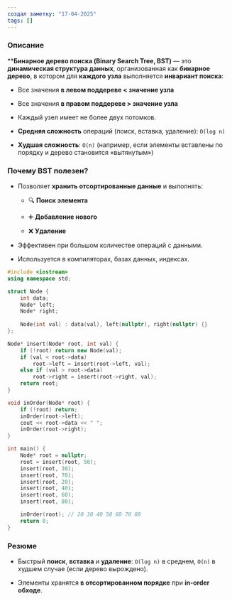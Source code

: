 ```yaml
---
создал заметку: "17-04-2025"
tags: []
---
```

### Описание
****Бинарное дерево поиска (Binary Search Tree, BST)** — это **динамическая структура данных**, организованная как **бинарное дерево**, в котором для **каждого узла** выполняется **инвариант поиска**:

- Все значения **в левом поддереве < значение узла**
- Все значения **в правом поддереве > значение узла**

- Каждый узел имеет не более двух потомков.
- **Средняя сложность** операций (поиск, вставка, удаление): `O(log n)`
- **Худшая сложность**: `O(n)` (например, если элементы вставлены по порядку и дерево становится «вытянутым»)

### Почему BST полезен?

- Позволяет **хранить отсортированные данные** и выполнять:
    
    - 🔍 **Поиск элемента**
        
    - ➕ **Добавление нового**
        
    - ❌ **Удаление**
        
- Эффективен при большом количестве операций с данными.
- Используется в компиляторах, базах данных, индексах.

```cpp
#include <iostream>
using namespace std;

struct Node {
    int data;
    Node* left;
    Node* right;
    
    Node(int val) : data(val), left(nullptr), right(nullptr) {}
};

Node* insert(Node* root, int val) {
    if (!root) return new Node(val);
    if (val < root->data)
        root->left = insert(root->left, val);
    else if (val > root->data)
        root->right = insert(root->right, val);
    return root;
}

void inOrder(Node* root) {
    if (!root) return;
    inOrder(root->left);
    cout << root->data << " ";
    inOrder(root->right);
}

int main() {
    Node* root = nullptr;
    root = insert(root, 50);
    insert(root, 30);
    insert(root, 70);
    insert(root, 20);
    insert(root, 40);
    insert(root, 60);
    insert(root, 80);

    inOrder(root); // 20 30 40 50 60 70 80
    return 0;
}

```
### Резюме
- Быстрый **поиск**, **вставка** и **удаление**: `O(log n)` в среднем, `O(n)` в худшем случае (если дерево вырождено).
    
- Элементы хранятся **в отсортированном порядке** при **in-order обходе**.
